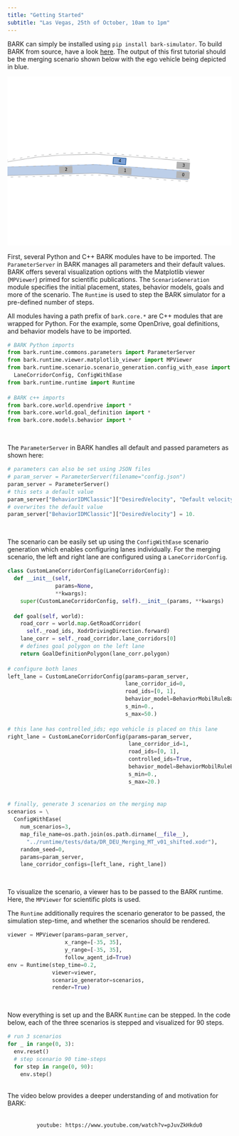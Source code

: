 ```yaml
---
title: "Getting Started"
subtitle: "Las Vegas, 25th of October, 10am to 1pm"
---
```


BARK can simply be installed using `pip install bark-simulator`.
To build BARK from source, have a look [here](/tutorials/building_from_source/).
The output of this first tutorial should be the merging scenario shown below with the ego vehicle being depicted in blue.

<div align="center">

![BARK Simulator](../images/merging.gif)

</div>


First, several Python and C++ BARK modules have to be imported.
The `ParameterServer` in BARK manages all parameters and their default values.
BARK offers several visualization options with the Matplotlib viewer (`MPViewer`) primed for scientific publications.
The `ScenarioGeneration` module specifies the initial placement, states, behavior models, goals and more of the scenario.
The `Runtime` is used to step the BARK simulator for a pre-defined number of steps.

All modules having a path prefix of `bark.core.*` are C++ modules that are wrapped for Python.
For the example, some OpenDrive, goal definitions, and behavior models have to be imported.

```python
# BARK Python imports
from bark.runtime.commons.parameters import ParameterServer
from bark.runtime.viewer.matplotlib_viewer import MPViewer
from bark.runtime.scenario.scenario_generation.config_with_ease import \
  LaneCorridorConfig, ConfigWithEase
from bark.runtime.runtime import Runtime

# BARK c++ imports
from bark.core.world.opendrive import *
from bark.core.world.goal_definition import *
from bark.core.models.behavior import *
```

<br />


The `ParameterServer` in BARK handles all default and passed parameters as shown here:

```python
# parameters can also be set using JSON files
# param_server = ParameterServer(filename="config.json")
param_server = ParameterServer()
# this sets a default value
param_server["BehaviorIDMClassic"]["DesiredVelocity", "Default velocity", 8.]
# overwrites the default value
param_server["BehaviorIDMClassic"]["DesiredVelocity"] = 10.
```

<br />

The scenario can be easily set up using the `ConfigWithEase` scenario generation which enables configuring lanes individually.
For the merging scenario, the left and right lane are configured using a `LaneCorridorConfig`.

```python
class CustomLaneCorridorConfig(LaneCorridorConfig):
  def __init__(self,
               params=None,
               **kwargs):
    super(CustomLaneCorridorConfig, self).__init__(params, **kwargs)

  def goal(self, world):
    road_corr = world.map.GetRoadCorridor(
      self._road_ids, XodrDrivingDirection.forward)
    lane_corr = self._road_corridor.lane_corridors[0]
    # defines goal polygon on the left lane
    return GoalDefinitionPolygon(lane_corr.polygon)

# configure both lanes
left_lane = CustomLaneCorridorConfig(params=param_server,
                                     lane_corridor_id=0,
                                     road_ids=[0, 1],
                                     behavior_model=BehaviorMobilRuleBased(param_server),
                                     s_min=0.,
                                     s_max=50.)

# this lane has controlled_ids; ego vehicle is placed on this lane
right_lane = CustomLaneCorridorConfig(params=param_server,
                                      lane_corridor_id=1,
                                      road_ids=[0, 1],
                                      controlled_ids=True,
                                      behavior_model=BehaviorMobilRuleBased(param_server),
                                      s_min=0.,
                                      s_max=20.)


# finally, generate 3 scenarios on the merging map
scenarios = \
  ConfigWithEase(
    num_scenarios=3,
    map_file_name=os.path.join(os.path.dirname(__file__),
      "../runtime/tests/data/DR_DEU_Merging_MT_v01_shifted.xodr"),
    random_seed=0,
    params=param_server,
    lane_corridor_configs=[left_lane, right_lane])
```

<br/>

To visualize the scenario, a viewer has to be passed to the BARK runtime.
Here, the `MPViewer` for scientific plots is used.

The `Runtime` additionally requires the scenario generator to be passed, the simulation step-time, and whether the scenarios should be rendered.

```python
viewer = MPViewer(params=param_server,
                  x_range=[-35, 35],
                  y_range=[-35, 35],
                  follow_agent_id=True)
env = Runtime(step_time=0.2,
              viewer=viewer,
              scenario_generator=scenarios,
              render=True)
```

<br />

Now everything is set up and the BARK `Runtime` can be stepped.
In the code below, each of the three scenarios is stepped and visualized for 90 steps.

```python
# run 3 scenarios
for _ in range(0, 3):
  env.reset()
  # step scenario 90 time-steps
  for step in range(0, 90):
    env.step()
```
<br />
The video below provides a deeper understanding of and motivation for BARK:

<br />
<br />

<div align="center">

`youtube: https://www.youtube.com/watch?v=pJuvZkHkdu0`

</div>
<br />